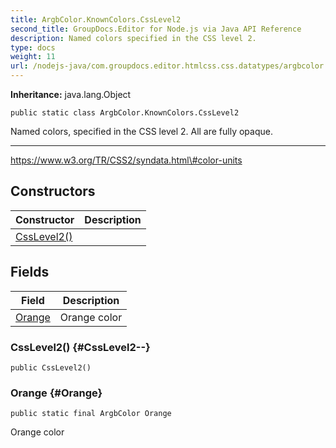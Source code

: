 ```yaml
---
title: ArgbColor.KnownColors.CssLevel2
second_title: GroupDocs.Editor for Node.js via Java API Reference
description: Named colors specified in the CSS level 2.
type: docs
weight: 11
url: /nodejs-java/com.groupdocs.editor.htmlcss.css.datatypes/argbcolor.knowncolors.csslevel2/
---
```

**Inheritance:**
java.lang.Object
```
public static class ArgbColor.KnownColors.CssLevel2
```

Named colors, specified in the CSS level 2. All are fully opaque.

--------------------

https://www.w3.org/TR/CSS2/syndata.html\#color-units
## Constructors

| Constructor | Description |
| --- | --- |
| [CssLevel2()](#CssLevel2--) |  |
## Fields

| Field | Description |
| --- | --- |
| [Orange](#Orange) | Orange color |
### CssLevel2() {#CssLevel2--}
```
public CssLevel2()
```


### Orange {#Orange}
```
public static final ArgbColor Orange
```


Orange color

